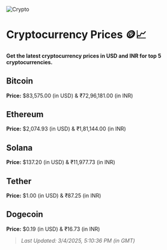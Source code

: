 
![Crypto](https://www.techguide.com.au/wp-content/uploads/2020/11/crypto3.jpeg)

# Cryptocurrency Prices 🪙📈

#### Get the latest cryptocurrency prices in USD and INR for top 5 cryptocurrencies.

## Bitcoin

**Price:** $83,575.00 (in USD) & ₹72,96,181.00 (in INR)

## Ethereum

**Price:** $2,074.93 (in USD) & ₹1,81,144.00 (in INR)

## Solana

**Price:** $137.20 (in USD) & ₹11,977.73 (in INR)

## Tether

**Price:** $1.00 (in USD) & ₹87.25 (in INR)

## Dogecoin

**Price:** $0.19 (in USD) & ₹16.73 (in INR)

> _Last Updated: 3/4/2025, 5:10:36 PM (in GMT)_
